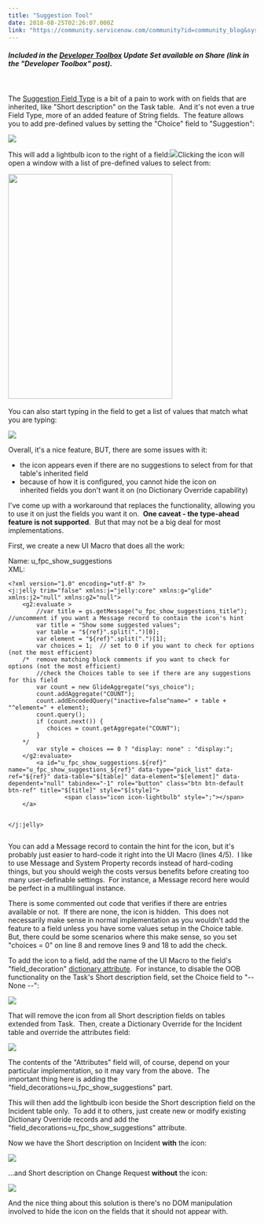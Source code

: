```yaml
---
title: "Suggestion Tool"
date: 2018-08-25T02:26:07.000Z
link: "https://community.servicenow.com/community?id=community_blog&sys_id=ad3d367edb806f04feb1a851ca961953"
---
```

<h5>Included in the <a href="community?id&#61;community_blog&amp;sys_id&#61;b3c843aadb892b40fece0b55ca961906" rel="nofollow">Developer Toolbox</a> Update Set available on Share (link in the &#34;Developer Toolbox&#34; post).</h5>
<p> </p>
<p>The <a href="https://docs.servicenow.com/bundle/kingston-platform-administration/page/administer/field-administration/task/t_AddingASuggestionField.html" target="_blank" rel="noopener noreferrer nofollow">Suggestion Field Type</a> is a bit of a pain to work with on fields that are inherited, like &#34;Short description&#34; on the Task table.  And it&#39;s not even a true Field Type, more of an added feature of String fields.  The feature allows you to add pre-defined values by setting the &#34;Choice&#34; field to &#34;Suggestion&#34;:</p>
<p><img src="8d2af6badb406f04feb1a851ca961905.iix" /></p>
<p>This will add a lightbulb icon to the right of a field:<img src="4f1b76fedb406f04feb1a851ca961956.iix" />Clicking the icon will open a window with a list of pre-defined values to select from:</p>
<p><img src="2addb272dbc06f04feb1a851ca961927.iix" width="334" height="457" /> </p>
<p>You can also start typing in the field to get a list of values that match what you are typing:</p>
<p><img src="688eb636dbc06f04feb1a851ca96192d.iix" /></p>
<p>Overall, it&#39;s a nice feature, BUT, there are some issues with it:</p>
<ul><li>the icon appears even if there are no suggestions to select from for that table&#39;s inherited field</li><li>because of how it is configured, you cannot hide the icon on inherited fields you don&#39;t want it on (no Dictionary Override capability)</li></ul>
<p>I&#39;ve come up with a workaround that replaces the functionality, allowing you to use it on just the fields you want it on.  <strong>One caveat - the type-ahead feature is not supported</strong>.  But that may not be a big deal for most implementations.</p>
<p>First, we create a new UI Macro that does all the work:</p>
<p>Name: u_fpc_show_suggestions<br />XML:</p>
<pre class="language-markup"><code>&lt;?xml version&#61;&#34;1.0&#34; encoding&#61;&#34;utf-8&#34; ?&gt;
&lt;j:jelly trim&#61;&#34;false&#34; xmlns:j&#61;&#34;jelly:core&#34; xmlns:g&#61;&#34;glide&#34; xmlns:j2&#61;&#34;null&#34; xmlns:g2&#61;&#34;null&#34;&gt;
	&lt;g2:evaluate &gt;
		//var title &#61; gs.getMessage(&#34;u_fpc_show_suggestions_title&#34;);  //uncomment if you want a Message record to contain the icon&#39;s hint
		var title &#61; &#34;Show some suggested values&#34;;
		var table &#61; &#34;${ref}&#34;.split(&#34;.&#34;)[0];
		var element &#61; &#34;${ref}&#34;.split(&#34;.&#34;)[1];
		var choices &#61; 1;  // set to 0 if you want to check for options (not the most efficient)
	/*  remove matching block comments if you want to check for options (not the most efficient)
		//check the Choices table to see if there are any suggestions for this field
		var count &#61; new GlideAggregate(&#34;sys_choice&#34;);
		count.addAggregate(&#34;COUNT&#34;);
		count.addEncodedQuery(&#34;inactive&#61;false^name&#61;&#34; &#43; table &#43; &#34;^element&#61;&#34; &#43; element);
		count.query();
		if (count.next()) {
		   choices &#61; count.getAggregate(&#34;COUNT&#34;);
		}
	*/
		var style &#61; choices &#61;&#61; 0 ? &#34;display: none&#34; : &#34;display:&#34;;
	&lt;/g2:evaluate&gt;
		&lt;a id&#61;&#34;u_fpc_show_suggestions.${ref}&#34; name&#61;&#34;u_fpc_show_suggestions_${ref}&#34; data-type&#61;&#34;pick_list&#34; data-ref&#61;&#34;${ref}&#34; data-table&#61;&#34;$[table]&#34; data-element&#61;&#34;$[element]&#34; data-dependent&#61;&#34;null&#34; tabindex&#61;&#34;-1&#34; role&#61;&#34;button&#34; class&#61;&#34;btn btn-default btn-ref&#34; title&#61;&#34;$[title]&#34; style&#61;&#34;$[style]&#34;&gt;
                &lt;span class&#61;&#34;icon icon-lightbulb&#34; style&#61;&#34;;&#34;&gt;&lt;/span&gt;
	&lt;/a&gt;

&lt;/j:jelly&gt;</code></pre>
<p>You can add a Message record to contain the hint for the icon, but it&#39;s probably just easier to hard-code it right into the UI Macro (lines 4/5).  I like to use Message and System Property records instead of hard-coding things, but you should weigh the costs versus benefits before creating too many user-definable settings.  For instance, a Message record here would be perfect in a multilingual instance.</p>
<p>There is some commented out code that verifies if there are entries available or not.  If there are none, the icon is hidden.  This does not necessarily make sense in normal implementation as you wouldn&#39;t add the feature to a field unless you have some values setup in the Choice table.  But, there could be some scenarios where this make sense, so you set &#34;choices &#61; 0&#34; on line 8 and remove lines 9 and 18 to add the check.</p>
<p>To add the icon to a field, add the name of the UI Macro to the field&#39;s &#34;field_decoration&#34; <a href="https://docs.servicenow.com/bundle/kingston-platform-administration/page/administer/reference-pages/concept/c_DictionaryAttributes.html" target="_blank" rel="noopener noreferrer nofollow">dictionary attribute</a>.  For instance, to disable the OOB functionality on the Task&#39;s Short description field, set the Choice field to &#34;-- None --&#34;:</p>
<p><img src="133db823db80e344feb1a851ca96191e.iix" /></p>
<p>That will remove the icon from all Short description fields on tables extended from Task.  Then, create a Dictionary Override for the Incident table and override the attributes field:</p>
<p><img src="15cd30a3db80e344feb1a851ca9619cd.iix" /></p>
<p>The contents of the &#34;Attributes&#34; field will, of course, depend on your particular implementation, so it may vary from the above.  The important thing here is adding the &#34;field_decorations&#61;u_fpc_show_suggestions&#34; part.</p>
<p>This will then add the lightbulb icon beside the Short description field on the Incident table only.  To add it to others, just create new or modify existing Dictionary Override records and add the &#34;field_decorations&#61;u_fpc_show_suggestions&#34; attribute.</p>
<p>Now we have the Short description on Incident <strong>with</strong> the icon:</p>
<p><img src="5a9145ebdb80e344feb1a851ca9619dc.iix" /></p>
<p>...and Short description on Change Request <strong>without</strong> the icon:</p>
<p><img src="72a5c167dbc0e344feb1a851ca961967.iix" /></p>
<p>And the nice thing about this solution is there&#39;s no DOM manipulation involved to hide the icon on the fields that it should not appear with.</p>